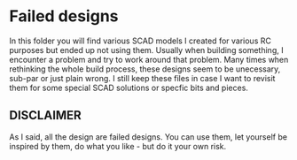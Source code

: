 # Failed designs

In this folder you will find various SCAD models I created for various RC purposes but ended up not using them. Usually when building something, I encounter a problem and try to work around that problem. Many times when rethinking the whole build process, these designs seem to be unecessary, sub-par or just plain wrong.
I still keep these files in case I want to revisit them for some special SCAD solutions or specfic bits and pieces.

## DISCLAIMER
As I said, all the design are failed designs. You can use them, let yourself be inspired by them, do what you like - but do it your own risk.